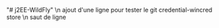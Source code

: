 "# j2EE-WildFly" 
\n 
ajout d'une ligne pour tester le git credential-wincred store
\n 
saut de ligne

 